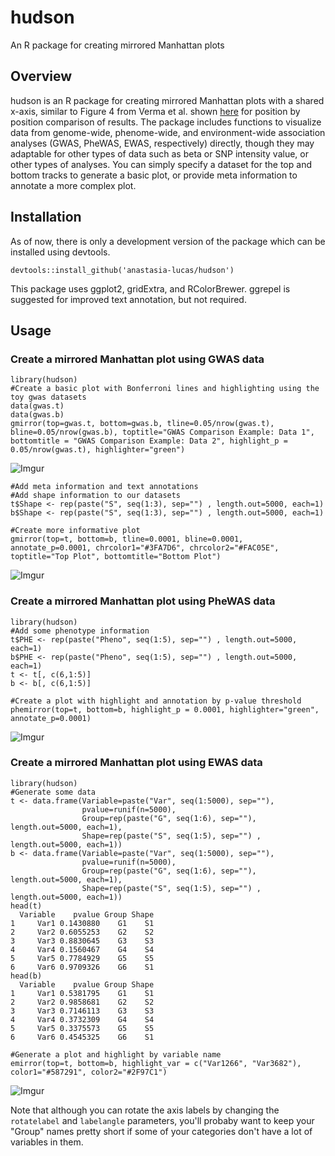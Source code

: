 # hudson
An R package for creating mirrored Manhattan plots

## Overview
hudson is an R package for creating mirrored Manhattan plots with a shared x-axis, similar to Figure 4 from Verma et al. shown [here](https://www.cell.com/ajhg/fulltext/S0002-9297(18)30062-4) for position by position comparison of results. The package includes functions to visualize data from genome-wide, phenome-wide, and environment-wide association analyses (GWAS, PheWAS, EWAS, respectively) directly, though they may adaptable for other types of data such as beta or SNP intensity value, or other types of analyses. You can simply specify a dataset for the top and bottom tracks to generate a basic plot, or provide meta information to annotate a more complex plot.

## Installation
As of now, there is only a development version of the package which can be installed using devtools.

```devtools::install_github('anastasia-lucas/hudson')```

This package uses ggplot2, gridExtra, and RColorBrewer. ggrepel is suggested for improved text annotation, but not required.

## Usage

### Create a mirrored Manhattan plot using GWAS data
```
library(hudson)
#Create a basic plot with Bonferroni lines and highlighting using the toy gwas datasets
data(gwas.t)
data(gwas.b)
gmirror(top=gwas.t, bottom=gwas.b, tline=0.05/nrow(gwas.t), bline=0.05/nrow(gwas.b), toptitle="GWAS Comparison Example: Data 1", bottomtitle = "GWAS Comparison Example: Data 2", highlight_p = 0.05/nrow(gwas.t), highlighter="green")

```

![Imgur](https://i.imgur.com/FNjIaCM.png)

```
#Add meta information and text annotations
#Add shape information to our datasets
t$Shape <- rep(paste("S", seq(1:3), sep="") , length.out=5000, each=1)
b$Shape <- rep(paste("S", seq(1:3), sep="") , length.out=5000, each=1)

#Create more informative plot
gmirror(top=t, bottom=b, tline=0.0001, bline=0.0001, annotate_p=0.0001, chrcolor1="#3FA7D6", chrcolor2="#FAC05E", toptitle="Top Plot", bottomtitle="Bottom Plot")
```
![Imgur](https://i.imgur.com/1yrlwsk.png)

### Create a mirrored Manhattan plot using PheWAS data

```
library(hudson)
#Add some phenotype information
t$PHE <- rep(paste("Pheno", seq(1:5), sep="") , length.out=5000, each=1)
b$PHE <- rep(paste("Pheno", seq(1:5), sep="") , length.out=5000, each=1)
t <- t[, c(6,1:5)]
b <- b[, c(6,1:5)]

#Create a plot with highlight and annotation by p-value threshold
phemirror(top=t, bottom=b, highlight_p = 0.0001, highlighter="green", annotate_p=0.0001)
```
![Imgur](https://i.imgur.com/XM9sJ4z.jpg)

### Create a mirrored Manhattan plot using EWAS data
```
library(hudson)
#Generate some data
t <- data.frame(Variable=paste("Var", seq(1:5000), sep=""), 
                pvalue=runif(n=5000), 
                Group=rep(paste("G", seq(1:6), sep=""), length.out=5000, each=1),
                Shape=rep(paste("S", seq(1:5), sep="") , length.out=5000, each=1))
b <- data.frame(Variable=paste("Var", seq(1:5000), sep=""),
                pvalue=runif(n=5000), 
                Group=rep(paste("G", seq(1:6), sep=""), length.out=5000, each=1),
                Shape=rep(paste("S", seq(1:5), sep="") , length.out=5000, each=1))
head(t)
  Variable    pvalue Group Shape
1     Var1 0.1430880    G1    S1
2     Var2 0.6055253    G2    S2
3     Var3 0.8830645    G3    S3
4     Var4 0.1560467    G4    S4
5     Var5 0.7784929    G5    S5
6     Var6 0.9709326    G6    S1
head(b)
  Variable    pvalue Group Shape
1     Var1 0.5381795    G1    S1
2     Var2 0.9858681    G2    S2
3     Var3 0.7146113    G3    S3
4     Var4 0.3732309    G4    S4
5     Var5 0.3375573    G5    S5
6     Var6 0.4545325    G6    S1

#Generate a plot and highlight by variable name
emirror(top=t, bottom=b, highlight_var = c("Var1266", "Var3682"), color1="#587291", color2="#2F97C1")

```

![Imgur](https://i.imgur.com/NUkQ9jb.png)

Note that although you can rotate the axis labels by changing the ```rotatelabel``` and ```labelangle``` parameters, you'll probaby want to keep your "Group" names pretty short if some of your categories don't have a lot of variables in them.

